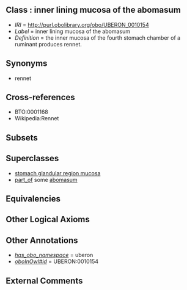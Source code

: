 
## Class : inner lining mucosa of the abomasum

 * *IRI* = http://purl.obolibrary.org/obo/UBERON_0010154
 * *Label* = inner lining mucosa of the abomasum
 * *Definition* = the inner mucosa of the fourth stomach chamber of a ruminant produces rennet.

## Synonyms

 * rennet

## Cross-references

 * BTO:0001168
 * Wikipedia:Rennet

## Subsets


## Superclasses

 * [stomach glandular region mucosa](../../UBERON/31/UBERON_0006931.md)
 * [part_of](../../BFO/50/BFO_0000050.md) some [abomasum](../../UBERON/58/UBERON_0007358.md)

## Equivalencies


## Other Logical Axioms


## Other Annotations

 * *[has_obo_namespace](../../ce/oboInOwl#hasOBONamespace.md)* = uberon
 * *[oboInOwl#id](../../id/oboInOwl#id.md)* = UBERON:0010154

## External Comments

